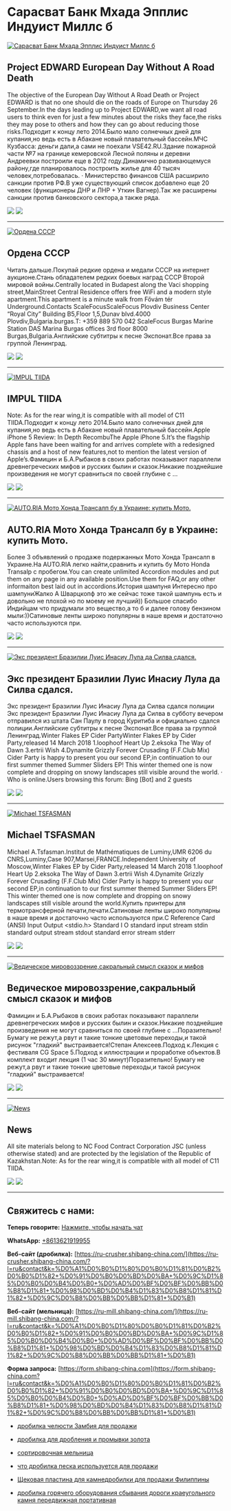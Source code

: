 # Сарасват Банк Мхада Эпплис Индуист Миллс б

<a href="https://swt.shibang-china.com/?l=ru&img&k=%D0%A1%D0%B0%D1%80%D0%B0%D1%81%D0%B2%D0%B0%D1%82+%D0%91%D0%B0%D0%BD%D0%BA+%D0%9C%D1%85%D0%B0%D0%B4%D0%B0+%D0%AD%D0%BF%D0%BF%D0%BB%D0%B8%D1%81+%D0%98%D0%BD%D0%B4%D1%83%D0%B8%D1%81%D1%82+%D0%9C%D0%B8%D0%BB%D0%BB%D1%81+%D0%B1" target="_blank">![Сарасват Банк Мхада Эпплис Индуист Миллс б](http://static.shibang-china.com/all-800x300/996.jpg)</a>

## Project EDWARD European Day Without A Road Death
The objective of the European Day Without A Road Death or Project EDWARD is that no one should die on the roads of Europe on Thursday 26 September.In the days leading up to Project EDWARD,we want all road users to think even for just a few minutes about the risks they face,the risks they may pose to others and how they can go about reducing those risks.Подходит к концу лето 2014.Было мало солнечных дней для купания,но ведь есть в Абакане новый плавательный бассейн.МЧС Кузбасса: деньги дали,а сами не поехали VSE42.RU.Здание пожарной части №7 на границе кемеровской Лесной поляны и деревни Андреевки построили еще в 2012 году.Динамично развивающемуся району,где планировалось построить жилье для 40 тысяч человек,потребовалась.&nbsp;&#0183;&#32;Министерство финансов США расширило санкции против РФ.В уже существующий список добавлено еще 20 человек (функционеры ДНР и ЛНР + Уткин Вагнер).Так же расширены санкции против банковского сектора,а также ряда.


<a href="https://whatsapp.shibangsoft.com/WhatsApp.php" target="_blank" title="WhatsApp">![](http://static.shibang-china.com/icon/whatsapp.png)</a> <a href="https://swt.shibang-china.com/?l=ru&icon&k=%D0%A1%D0%B0%D1%80%D0%B0%D1%81%D0%B2%D0%B0%D1%82+%D0%91%D0%B0%D0%BD%D0%BA+%D0%9C%D1%85%D0%B0%D0%B4%D0%B0+%D0%AD%D0%BF%D0%BF%D0%BB%D0%B8%D1%81+%D0%98%D0%BD%D0%B4%D1%83%D0%B8%D1%81%D1%82+%D0%9C%D0%B8%D0%BB%D0%BB%D1%81+%D0%B1" target="_blank">![](http://static.shibang-china.com/icon/chat-ru.png)</a>

---

<a href="https://swt.shibang-china.com/?l=ru&img&k=%D0%A1%D0%B0%D1%80%D0%B0%D1%81%D0%B2%D0%B0%D1%82+%D0%91%D0%B0%D0%BD%D0%BA+%D0%9C%D1%85%D0%B0%D0%B4%D0%B0+%D0%AD%D0%BF%D0%BF%D0%BB%D0%B8%D1%81+%D0%98%D0%BD%D0%B4%D1%83%D0%B8%D1%81%D1%82+%D0%9C%D0%B8%D0%BB%D0%BB%D1%81+%D0%B1" target="_blank">![Ордена СССР](http://static.shibang-china.com/all-800x300/1277.jpg)</a>

## Ордена СССР
Читать дальше.Покупай редкие ордена и медали СССР на интернет аукционе.Стань обладателем редких боевых наград СССР Второй мировой войны.Centrally located in Budapest along the Vaci shopping street,MainStreet Central Residence offers free WiFi and a modern style apartment.This apartment is a minute walk from Főv&#225;m t&#233;r Underground.Contacts ScaleFocusScaleFocus Plovdiv Business Center “Royal City” Building B5,Floor 1,5,Dunav blvd.4000 Plovdiv,Bulgaria.burgas.T: +359 889 570 042 ScaleFocus Burgas Marine Station DAS Marina Burgas offices 3rd floor 8000 Burgas,Bulgaria.Английские субтитры к песне Экспонат.Все права за группой Ленинград.


<a href="https://whatsapp.shibangsoft.com/WhatsApp.php" target="_blank" title="WhatsApp">![](http://static.shibang-china.com/icon/whatsapp.png)</a> <a href="https://swt.shibang-china.com/?l=ru&icon&k=%D0%A1%D0%B0%D1%80%D0%B0%D1%81%D0%B2%D0%B0%D1%82+%D0%91%D0%B0%D0%BD%D0%BA+%D0%9C%D1%85%D0%B0%D0%B4%D0%B0+%D0%AD%D0%BF%D0%BF%D0%BB%D0%B8%D1%81+%D0%98%D0%BD%D0%B4%D1%83%D0%B8%D1%81%D1%82+%D0%9C%D0%B8%D0%BB%D0%BB%D1%81+%D0%B1" target="_blank">![](http://static.shibang-china.com/icon/chat-ru.png)</a>

---

<a href="https://swt.shibang-china.com/?l=ru&img&k=%D0%A1%D0%B0%D1%80%D0%B0%D1%81%D0%B2%D0%B0%D1%82+%D0%91%D0%B0%D0%BD%D0%BA+%D0%9C%D1%85%D0%B0%D0%B4%D0%B0+%D0%AD%D0%BF%D0%BF%D0%BB%D0%B8%D1%81+%D0%98%D0%BD%D0%B4%D1%83%D0%B8%D1%81%D1%82+%D0%9C%D0%B8%D0%BB%D0%BB%D1%81+%D0%B1" target="_blank">![IMPUL TIIDA](http://static.shibang-china.com/all-800x300/1445.jpg)</a>

## IMPUL TIIDA
Note: As for the rear wing,it is compatible with all model of C11 TIIDA.Подходит к концу лето 2014.Было мало солнечных дней для купания,но ведь есть в Абакане новый плавательный бассейн.Apple iPhone 5 Review: In Depth RecombuThe Apple iPhone 5.It’s the flagship Apple fans have been waiting for and arrives complete with a redesigned chassis and a host of new features,not to mention the latest version of Apple’s.Фамицин и Б.А.Рыбаков в своих работах показывают параллели древнегреческих мифов и русских былин и сказок.Никакие позднейшие произведения не могут сравниться по своей глубине с …


<a href="https://whatsapp.shibangsoft.com/WhatsApp.php" target="_blank" title="WhatsApp">![](http://static.shibang-china.com/icon/whatsapp.png)</a> <a href="https://swt.shibang-china.com/?l=ru&icon&k=%D0%A1%D0%B0%D1%80%D0%B0%D1%81%D0%B2%D0%B0%D1%82+%D0%91%D0%B0%D0%BD%D0%BA+%D0%9C%D1%85%D0%B0%D0%B4%D0%B0+%D0%AD%D0%BF%D0%BF%D0%BB%D0%B8%D1%81+%D0%98%D0%BD%D0%B4%D1%83%D0%B8%D1%81%D1%82+%D0%9C%D0%B8%D0%BB%D0%BB%D1%81+%D0%B1" target="_blank">![](http://static.shibang-china.com/icon/chat-ru.png)</a>

---

<a href="https://swt.shibang-china.com/?l=ru&img&k=%D0%A1%D0%B0%D1%80%D0%B0%D1%81%D0%B2%D0%B0%D1%82+%D0%91%D0%B0%D0%BD%D0%BA+%D0%9C%D1%85%D0%B0%D0%B4%D0%B0+%D0%AD%D0%BF%D0%BF%D0%BB%D0%B8%D1%81+%D0%98%D0%BD%D0%B4%D1%83%D0%B8%D1%81%D1%82+%D0%9C%D0%B8%D0%BB%D0%BB%D1%81+%D0%B1" target="_blank">![AUTO.RIA Мото Хонда Трансалп бу в Украине: купить Мото.](http://static.shibang-china.com/all-800x300/1381.jpg)</a>

## AUTO.RIA Мото Хонда Трансалп бу в Украине: купить Мото.
Более 3 объявлений о продаже подержанных Мото Хонда Трансалп в Украине.На AUTO.RIA легко найти,сравнить и купить бу Мото Honda Transalp с пробегом.You can create unlimited Accordion modules and put them on any page in any available position.Use them for FAQ,or any other informaiton best laid out in accordions.История шампуня Интересно про шампуниЖалко А Шварцкопф это же сейчас тоже такой шампунь есть и довольно не плохой но по моему не лучший)) Большое спасибо Индийцам что придумали это вещество,а то б и далее голову бензином мыли:))Сатиновые ленты широко популярны в наше время и достаточно часто используются при.


<a href="https://whatsapp.shibangsoft.com/WhatsApp.php" target="_blank" title="WhatsApp">![](http://static.shibang-china.com/icon/whatsapp.png)</a> <a href="https://swt.shibang-china.com/?l=ru&icon&k=%D0%A1%D0%B0%D1%80%D0%B0%D1%81%D0%B2%D0%B0%D1%82+%D0%91%D0%B0%D0%BD%D0%BA+%D0%9C%D1%85%D0%B0%D0%B4%D0%B0+%D0%AD%D0%BF%D0%BF%D0%BB%D0%B8%D1%81+%D0%98%D0%BD%D0%B4%D1%83%D0%B8%D1%81%D1%82+%D0%9C%D0%B8%D0%BB%D0%BB%D1%81+%D0%B1" target="_blank">![](http://static.shibang-china.com/icon/chat-ru.png)</a>

---

<a href="https://swt.shibang-china.com/?l=ru&img&k=%D0%A1%D0%B0%D1%80%D0%B0%D1%81%D0%B2%D0%B0%D1%82+%D0%91%D0%B0%D0%BD%D0%BA+%D0%9C%D1%85%D0%B0%D0%B4%D0%B0+%D0%AD%D0%BF%D0%BF%D0%BB%D0%B8%D1%81+%D0%98%D0%BD%D0%B4%D1%83%D0%B8%D1%81%D1%82+%D0%9C%D0%B8%D0%BB%D0%BB%D1%81+%D0%B1" target="_blank">![Экс президент Бразилии Луис Инасиу Лула да Силва сдался.](http://static.shibang-china.com/all-800x300/425.jpg)</a>

## Экс президент Бразилии Луис Инасиу Лула да Силва сдался.
Экс президент Бразилии Луис Инасиу Лула да Силва сдался полиции Экс президент Бразилии Луис Инасиу Лула да Силва в субботу вечером отправился из штата Сан Паулу в город Куритиба и официально сдался полиции.Английские субтитры к песне Экспонат.Все права за группой Ленинград.Winter Flakes EP Cider PartyWinter Flakes EP by Cider Party,released 14 March 2018 1.loophoof Heart Up 2.eksoka The Way of Dawn 3.ertrii Wish 4.Dynamite Grizzly Forever Crusading (F.F.Club Mix) Cider Party is happy to present you our second EP,in continuation to our first summer themed Summer Sliders EP! This winter themed one is now complete and dropping on snowy landscapes still visible around the world.&nbsp;&#0183;&#32;Who is online.Users browsing this forum: Bing [Bot] and 2 guests


<a href="https://whatsapp.shibangsoft.com/WhatsApp.php" target="_blank" title="WhatsApp">![](http://static.shibang-china.com/icon/whatsapp.png)</a> <a href="https://swt.shibang-china.com/?l=ru&icon&k=%D0%A1%D0%B0%D1%80%D0%B0%D1%81%D0%B2%D0%B0%D1%82+%D0%91%D0%B0%D0%BD%D0%BA+%D0%9C%D1%85%D0%B0%D0%B4%D0%B0+%D0%AD%D0%BF%D0%BF%D0%BB%D0%B8%D1%81+%D0%98%D0%BD%D0%B4%D1%83%D0%B8%D1%81%D1%82+%D0%9C%D0%B8%D0%BB%D0%BB%D1%81+%D0%B1" target="_blank">![](http://static.shibang-china.com/icon/chat-ru.png)</a>

---

<a href="https://swt.shibang-china.com/?l=ru&img&k=%D0%A1%D0%B0%D1%80%D0%B0%D1%81%D0%B2%D0%B0%D1%82+%D0%91%D0%B0%D0%BD%D0%BA+%D0%9C%D1%85%D0%B0%D0%B4%D0%B0+%D0%AD%D0%BF%D0%BF%D0%BB%D0%B8%D1%81+%D0%98%D0%BD%D0%B4%D1%83%D0%B8%D1%81%D1%82+%D0%9C%D0%B8%D0%BB%D0%BB%D1%81+%D0%B1" target="_blank">![Michael TSFASMAN](http://static.shibang-china.com/all-800x300/1161.jpg)</a>

## Michael TSFASMAN
Michael A.Tsfasman.Institut de Math&#233;matiques de Luminy,UMR 6206 du CNRS,Luminy,Case 907,Marsei,FRANCE.Independent University of Moscow,Winter Flakes EP by Cider Party,released 14 March 2018 1.loophoof Heart Up 2.eksoka The Way of Dawn 3.ertrii Wish 4.Dynamite Grizzly Forever Crusading (F.F.Club Mix) Cider Party is happy to present you our second EP,in continuation to our first summer themed Summer Sliders EP! This winter themed one is now complete and dropping on snowy landscapes still visible around the world.Купить принтеры для термотрансферной печати,печати.Сатиновые ленты широко популярны в наше время и достаточно часто используются при.C Reference Card (ANSI) Input Output &lt;stdio.h&gt; Standard I O standard input stream stdin standard output stream stdout standard error stream stderr


<a href="https://whatsapp.shibangsoft.com/WhatsApp.php" target="_blank" title="WhatsApp">![](http://static.shibang-china.com/icon/whatsapp.png)</a> <a href="https://swt.shibang-china.com/?l=ru&icon&k=%D0%A1%D0%B0%D1%80%D0%B0%D1%81%D0%B2%D0%B0%D1%82+%D0%91%D0%B0%D0%BD%D0%BA+%D0%9C%D1%85%D0%B0%D0%B4%D0%B0+%D0%AD%D0%BF%D0%BF%D0%BB%D0%B8%D1%81+%D0%98%D0%BD%D0%B4%D1%83%D0%B8%D1%81%D1%82+%D0%9C%D0%B8%D0%BB%D0%BB%D1%81+%D0%B1" target="_blank">![](http://static.shibang-china.com/icon/chat-ru.png)</a>

---

<a href="https://swt.shibang-china.com/?l=ru&img&k=%D0%A1%D0%B0%D1%80%D0%B0%D1%81%D0%B2%D0%B0%D1%82+%D0%91%D0%B0%D0%BD%D0%BA+%D0%9C%D1%85%D0%B0%D0%B4%D0%B0+%D0%AD%D0%BF%D0%BF%D0%BB%D0%B8%D1%81+%D0%98%D0%BD%D0%B4%D1%83%D0%B8%D1%81%D1%82+%D0%9C%D0%B8%D0%BB%D0%BB%D1%81+%D0%B1" target="_blank">![Ведическое мировоззрение,сакральный смысл сказок и мифов](http://static.shibang-china.com/all-800x300/507.jpg)</a>

## Ведическое мировоззрение,сакральный смысл сказок и мифов
Фамицин и Б.А.Рыбаков в своих работах показывают параллели древнегреческих мифов и русских былин и сказок.Никакие позднейшие произведения не могут сравниться по своей глубине с …Поразительно! Бумагу не режут,а рвут и такие тонкие цветовые переходы,и такой рисунок &quot;гладкий&quot; выстраивается!Степан Алексеев.Подход к.Лекция с фестиваля CG Space 5.Подход к иллюстрации и проработке объектов.В комплект входит лекция (1 час 30 минут)Поразительно! Бумагу не режут,а рвут и такие тонкие цветовые переходы,и такой рисунок &quot;гладкий&quot; выстраивается!


<a href="https://whatsapp.shibangsoft.com/WhatsApp.php" target="_blank" title="WhatsApp">![](http://static.shibang-china.com/icon/whatsapp.png)</a> <a href="https://swt.shibang-china.com/?l=ru&icon&k=%D0%A1%D0%B0%D1%80%D0%B0%D1%81%D0%B2%D0%B0%D1%82+%D0%91%D0%B0%D0%BD%D0%BA+%D0%9C%D1%85%D0%B0%D0%B4%D0%B0+%D0%AD%D0%BF%D0%BF%D0%BB%D0%B8%D1%81+%D0%98%D0%BD%D0%B4%D1%83%D0%B8%D1%81%D1%82+%D0%9C%D0%B8%D0%BB%D0%BB%D1%81+%D0%B1" target="_blank">![](http://static.shibang-china.com/icon/chat-ru.png)</a>

---

<a href="https://swt.shibang-china.com/?l=ru&img&k=%D0%A1%D0%B0%D1%80%D0%B0%D1%81%D0%B2%D0%B0%D1%82+%D0%91%D0%B0%D0%BD%D0%BA+%D0%9C%D1%85%D0%B0%D0%B4%D0%B0+%D0%AD%D0%BF%D0%BF%D0%BB%D0%B8%D1%81+%D0%98%D0%BD%D0%B4%D1%83%D0%B8%D1%81%D1%82+%D0%9C%D0%B8%D0%BB%D0%BB%D1%81+%D0%B1" target="_blank">![News](http://static.shibang-china.com/all-800x300/1026.jpg)</a>

## News
All site materials belong to NC Food Contract Corporation JSC (unless otherwise stated) and are protected by the legislation of the Republic of Kazakhstan.Note: As for the rear wing,it is compatible with all model of C11 TIIDA.

<a href="https://whatsapp.shibangsoft.com/WhatsApp.php" target="_blank" title="WhatsApp">![](http://static.shibang-china.com/icon/whatsapp.png)</a> <a href="https://swt.shibang-china.com/?l=ru&icon&k=%D0%A1%D0%B0%D1%80%D0%B0%D1%81%D0%B2%D0%B0%D1%82+%D0%91%D0%B0%D0%BD%D0%BA+%D0%9C%D1%85%D0%B0%D0%B4%D0%B0+%D0%AD%D0%BF%D0%BF%D0%BB%D0%B8%D1%81+%D0%98%D0%BD%D0%B4%D1%83%D0%B8%D1%81%D1%82+%D0%9C%D0%B8%D0%BB%D0%BB%D1%81+%D0%B1" target="_blank">![](http://static.shibang-china.com/icon/chat-ru.png)</a>

---
## Свяжитесь с нами:

**Теперь говорите:** [Нажмите, чтобы начать чат](https://swt.shibang-china.com?l=ru&contact&k=%D0%A1%D0%B0%D1%80%D0%B0%D1%81%D0%B2%D0%B0%D1%82+%D0%91%D0%B0%D0%BD%D0%BA+%D0%9C%D1%85%D0%B0%D0%B4%D0%B0+%D0%AD%D0%BF%D0%BF%D0%BB%D0%B8%D1%81+%D0%98%D0%BD%D0%B4%D1%83%D0%B8%D1%81%D1%82+%D0%9C%D0%B8%D0%BB%D0%BB%D1%81+%D0%B1)

**WhatsApp:**  [+8613621919955](https://whatsapp.shibangsoft.com/WhatsApp.php)

**Веб-сайт (дробилка):** [https://ru-crusher.shibang-china.com/](https://ru-crusher.shibang-china.com/?l=ru&contact&k=%D0%A1%D0%B0%D1%80%D0%B0%D1%81%D0%B2%D0%B0%D1%82+%D0%91%D0%B0%D0%BD%D0%BA+%D0%9C%D1%85%D0%B0%D0%B4%D0%B0+%D0%AD%D0%BF%D0%BF%D0%BB%D0%B8%D1%81+%D0%98%D0%BD%D0%B4%D1%83%D0%B8%D1%81%D1%82+%D0%9C%D0%B8%D0%BB%D0%BB%D1%81+%D0%B1)

**Веб-сайт (мельница):** [https://ru-mill.shibang-china.com/](https://ru-mill.shibang-china.com/?l=ru&contact&k=%D0%A1%D0%B0%D1%80%D0%B0%D1%81%D0%B2%D0%B0%D1%82+%D0%91%D0%B0%D0%BD%D0%BA+%D0%9C%D1%85%D0%B0%D0%B4%D0%B0+%D0%AD%D0%BF%D0%BF%D0%BB%D0%B8%D1%81+%D0%98%D0%BD%D0%B4%D1%83%D0%B8%D1%81%D1%82+%D0%9C%D0%B8%D0%BB%D0%BB%D1%81+%D0%B1)

**Форма запроса:** [https://form.shibang-china.com](https://form.shibang-china.com?l=ru&contact&k=%D0%A1%D0%B0%D1%80%D0%B0%D1%81%D0%B2%D0%B0%D1%82+%D0%91%D0%B0%D0%BD%D0%BA+%D0%9C%D1%85%D0%B0%D0%B4%D0%B0+%D0%AD%D0%BF%D0%BF%D0%BB%D0%B8%D1%81+%D0%98%D0%BD%D0%B4%D1%83%D0%B8%D1%81%D1%82+%D0%9C%D0%B8%D0%BB%D0%BB%D1%81+%D0%B1)

* [дробилка челюсти Замбия для продажи](../121/%D0%B4%D1%80%D0%BE%D0%B1%D0%B8%D0%BB%D0%BA%D0%B0%20%D1%87%D0%B5%D0%BB%D1%8E%D1%81%D1%82%D0%B8%20%D0%97%D0%B0%D0%BC%D0%B1%D0%B8%D1%8F%20%D0%B4%D0%BB%D1%8F%20%D0%BF%D1%80%D0%BE%D0%B4%D0%B0%D0%B6%D0%B8.md)

* [дробилка для дробления и промывки золота](../125/%D0%B4%D1%80%D0%BE%D0%B1%D0%B8%D0%BB%D0%BA%D0%B0%20%D0%B4%D0%BB%D1%8F%20%D0%B4%D1%80%D0%BE%D0%B1%D0%BB%D0%B5%D0%BD%D0%B8%D1%8F%20%D0%B8%20%D0%BF%D1%80%D0%BE%D0%BC%D1%8B%D0%B2%D0%BA%D0%B8%20%D0%B7%D0%BE%D0%BB%D0%BE%D1%82%D0%B0.md)

* [сортировочная мельница](../125/%D1%81%D0%BE%D1%80%D1%82%D0%B8%D1%80%D0%BE%D0%B2%D0%BE%D1%87%D0%BD%D0%B0%D1%8F%20%D0%BC%D0%B5%D0%BB%D1%8C%D0%BD%D0%B8%D1%86%D0%B0.md)

* [что дробилка песка используется для продажи](../122/%D1%87%D1%82%D0%BE%20%D0%B4%D1%80%D0%BE%D0%B1%D0%B8%D0%BB%D0%BA%D0%B0%20%D0%BF%D0%B5%D1%81%D0%BA%D0%B0%20%D0%B8%D1%81%D0%BF%D0%BE%D0%BB%D1%8C%D0%B7%D1%83%D0%B5%D1%82%D1%81%D1%8F%20%D0%B4%D0%BB%D1%8F%20%D0%BF%D1%80%D0%BE%D0%B4%D0%B0%D0%B6%D0%B8.md)

* [Щековая пластина для камнедробилки для продажи Филиппины](../124/%D0%A9%D0%B5%D0%BA%D0%BE%D0%B2%D0%B0%D1%8F%20%D0%BF%D0%BB%D0%B0%D1%81%D1%82%D0%B8%D0%BD%D0%B0%20%D0%B4%D0%BB%D1%8F%20%D0%BA%D0%B0%D0%BC%D0%BD%D0%B5%D0%B4%D1%80%D0%BE%D0%B1%D0%B8%D0%BB%D0%BA%D0%B8%20%D0%B4%D0%BB%D1%8F%20%D0%BF%D1%80%D0%BE%D0%B4%D0%B0%D0%B6%D0%B8%20%D0%A4%D0%B8%D0%BB%D0%B8%D0%BF%D0%BF%D0%B8%D0%BD%D1%8B.md)

* [дробилка горячего оборудования сбывания дороги краеугольного камня передвижная портативная](../125/%D0%B4%D1%80%D0%BE%D0%B1%D0%B8%D0%BB%D0%BA%D0%B0%20%D0%B3%D0%BE%D1%80%D1%8F%D1%87%D0%B5%D0%B3%D0%BE%20%D0%BE%D0%B1%D0%BE%D1%80%D1%83%D0%B4%D0%BE%D0%B2%D0%B0%D0%BD%D0%B8%D1%8F%20%D1%81%D0%B1%D1%8B%D0%B2%D0%B0%D0%BD%D0%B8%D1%8F%20%D0%B4%D0%BE%D1%80%D0%BE%D0%B3%D0%B8%20%D0%BA%D1%80%D0%B0%D0%B5%D1%83%D0%B3%D0%BE%D0%BB%D1%8C%D0%BD%D0%BE%D0%B3%D0%BE%20%D0%BA%D0%B0%D0%BC%D0%BD%D1%8F%20%D0%BF%D0%B5%D1%80%D0%B5%D0%B4%D0%B2%D0%B8%D0%B6%D0%BD%D0%B0%D1%8F%20%D0%BF%D0%BE%D1%80%D1%82%D0%B0%D1%82%D0%B8%D0%B2%D0%BD%D0%B0%D1%8F.md)
